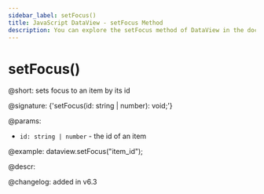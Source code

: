 ```yaml
---
sidebar_label: setFocus()
title: JavaScript DataView - setFocus Method 
description: You can explore the setFocus method of DataView in the documentation of the DHTMLX JavaScript UI library. Browse developer guides and API reference, try out code examples and live demos, and download a free 30-day evaluation version of DHTMLX Suite.
---
```


# setFocus()

@short: sets focus to an item by its id

@signature: {'setFocus(id: string | number): void;'}

@params:
- `id: string | number` - the id of an item

@example:
dataview.setFocus("item_id");

@descr:

@changelog: added in v6.3

[comment]: # (@related: dataview/manipulating_data.md#setting-focus-on-item)

[comment]: # (@relatedapi: dataview/api/dataview_getfocus_method.md)
